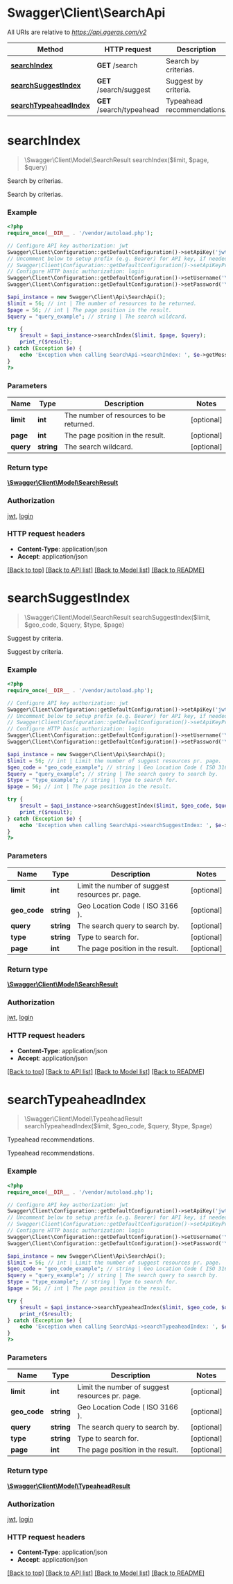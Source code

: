 # Swagger\Client\SearchApi

All URIs are relative to *https://api.ageras.com/v2*

Method | HTTP request | Description
------------- | ------------- | -------------
[**searchIndex**](SearchApi.md#searchIndex) | **GET** /search | Search by criterias.
[**searchSuggestIndex**](SearchApi.md#searchSuggestIndex) | **GET** /search/suggest | Suggest by criteria.
[**searchTypeaheadIndex**](SearchApi.md#searchTypeaheadIndex) | **GET** /search/typeahead | Typeahead recommendations.


# **searchIndex**
> \Swagger\Client\Model\SearchResult searchIndex($limit, $page, $query)

Search by criterias.

Search by criterias.

### Example
```php
<?php
require_once(__DIR__ . '/vendor/autoload.php');

// Configure API key authorization: jwt
Swagger\Client\Configuration::getDefaultConfiguration()->setApiKey('jwt', 'YOUR_API_KEY');
// Uncomment below to setup prefix (e.g. Bearer) for API key, if needed
// Swagger\Client\Configuration::getDefaultConfiguration()->setApiKeyPrefix('jwt', 'Bearer');
// Configure HTTP basic authorization: login
Swagger\Client\Configuration::getDefaultConfiguration()->setUsername('YOUR_USERNAME');
Swagger\Client\Configuration::getDefaultConfiguration()->setPassword('YOUR_PASSWORD');

$api_instance = new Swagger\Client\Api\SearchApi();
$limit = 56; // int | The number of resources to be returned.
$page = 56; // int | The page position in the result.
$query = "query_example"; // string | The search wildcard.

try {
    $result = $api_instance->searchIndex($limit, $page, $query);
    print_r($result);
} catch (Exception $e) {
    echo 'Exception when calling SearchApi->searchIndex: ', $e->getMessage(), PHP_EOL;
}
?>
```

### Parameters

Name | Type | Description  | Notes
------------- | ------------- | ------------- | -------------
 **limit** | **int**| The number of resources to be returned. | [optional]
 **page** | **int**| The page position in the result. | [optional]
 **query** | **string**| The search wildcard. | [optional]

### Return type

[**\Swagger\Client\Model\SearchResult**](../Model/SearchResult.md)

### Authorization

[jwt](../../README.md#jwt), [login](../../README.md#login)

### HTTP request headers

 - **Content-Type**: application/json
 - **Accept**: application/json

[[Back to top]](#) [[Back to API list]](../../README.md#documentation-for-api-endpoints) [[Back to Model list]](../../README.md#documentation-for-models) [[Back to README]](../../README.md)

# **searchSuggestIndex**
> \Swagger\Client\Model\SearchResult searchSuggestIndex($limit, $geo_code, $query, $type, $page)

Suggest by criteria.

Suggest by criteria.

### Example
```php
<?php
require_once(__DIR__ . '/vendor/autoload.php');

// Configure API key authorization: jwt
Swagger\Client\Configuration::getDefaultConfiguration()->setApiKey('jwt', 'YOUR_API_KEY');
// Uncomment below to setup prefix (e.g. Bearer) for API key, if needed
// Swagger\Client\Configuration::getDefaultConfiguration()->setApiKeyPrefix('jwt', 'Bearer');
// Configure HTTP basic authorization: login
Swagger\Client\Configuration::getDefaultConfiguration()->setUsername('YOUR_USERNAME');
Swagger\Client\Configuration::getDefaultConfiguration()->setPassword('YOUR_PASSWORD');

$api_instance = new Swagger\Client\Api\SearchApi();
$limit = 56; // int | Limit the number of suggest resources pr. page.
$geo_code = "geo_code_example"; // string | Geo Location Code ( ISO 3166 ).
$query = "query_example"; // string | The search query to search by.
$type = "type_example"; // string | Type to search for.
$page = 56; // int | The page position in the result.

try {
    $result = $api_instance->searchSuggestIndex($limit, $geo_code, $query, $type, $page);
    print_r($result);
} catch (Exception $e) {
    echo 'Exception when calling SearchApi->searchSuggestIndex: ', $e->getMessage(), PHP_EOL;
}
?>
```

### Parameters

Name | Type | Description  | Notes
------------- | ------------- | ------------- | -------------
 **limit** | **int**| Limit the number of suggest resources pr. page. | [optional]
 **geo_code** | **string**| Geo Location Code ( ISO 3166 ). | [optional]
 **query** | **string**| The search query to search by. | [optional]
 **type** | **string**| Type to search for. | [optional]
 **page** | **int**| The page position in the result. | [optional]

### Return type

[**\Swagger\Client\Model\SearchResult**](../Model/SearchResult.md)

### Authorization

[jwt](../../README.md#jwt), [login](../../README.md#login)

### HTTP request headers

 - **Content-Type**: application/json
 - **Accept**: application/json

[[Back to top]](#) [[Back to API list]](../../README.md#documentation-for-api-endpoints) [[Back to Model list]](../../README.md#documentation-for-models) [[Back to README]](../../README.md)

# **searchTypeaheadIndex**
> \Swagger\Client\Model\TypeaheadResult searchTypeaheadIndex($limit, $geo_code, $query, $type, $page)

Typeahead recommendations.

Typeahead recommendations.

### Example
```php
<?php
require_once(__DIR__ . '/vendor/autoload.php');

// Configure API key authorization: jwt
Swagger\Client\Configuration::getDefaultConfiguration()->setApiKey('jwt', 'YOUR_API_KEY');
// Uncomment below to setup prefix (e.g. Bearer) for API key, if needed
// Swagger\Client\Configuration::getDefaultConfiguration()->setApiKeyPrefix('jwt', 'Bearer');
// Configure HTTP basic authorization: login
Swagger\Client\Configuration::getDefaultConfiguration()->setUsername('YOUR_USERNAME');
Swagger\Client\Configuration::getDefaultConfiguration()->setPassword('YOUR_PASSWORD');

$api_instance = new Swagger\Client\Api\SearchApi();
$limit = 56; // int | Limit the number of suggest resources pr. page.
$geo_code = "geo_code_example"; // string | Geo Location Code ( ISO 3166 ).
$query = "query_example"; // string | The search query to search by.
$type = "type_example"; // string | Type to search for.
$page = 56; // int | The page position in the result.

try {
    $result = $api_instance->searchTypeaheadIndex($limit, $geo_code, $query, $type, $page);
    print_r($result);
} catch (Exception $e) {
    echo 'Exception when calling SearchApi->searchTypeaheadIndex: ', $e->getMessage(), PHP_EOL;
}
?>
```

### Parameters

Name | Type | Description  | Notes
------------- | ------------- | ------------- | -------------
 **limit** | **int**| Limit the number of suggest resources pr. page. | [optional]
 **geo_code** | **string**| Geo Location Code ( ISO 3166 ). | [optional]
 **query** | **string**| The search query to search by. | [optional]
 **type** | **string**| Type to search for. | [optional]
 **page** | **int**| The page position in the result. | [optional]

### Return type

[**\Swagger\Client\Model\TypeaheadResult**](../Model/TypeaheadResult.md)

### Authorization

[jwt](../../README.md#jwt), [login](../../README.md#login)

### HTTP request headers

 - **Content-Type**: application/json
 - **Accept**: application/json

[[Back to top]](#) [[Back to API list]](../../README.md#documentation-for-api-endpoints) [[Back to Model list]](../../README.md#documentation-for-models) [[Back to README]](../../README.md)

